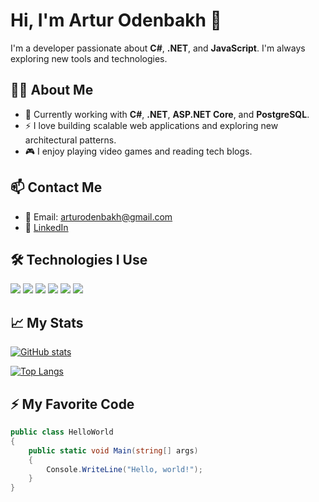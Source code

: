 # Hi, I'm Artur Odenbakh 👋

I'm a developer passionate about **C#**, **.NET**, and **JavaScript**. I'm always exploring new tools and technologies.

## 🧑‍💻 About Me

- 🔭 Currently working with **C#**, **.NET**, **ASP.NET Core**, and **PostgreSQL**.
- ⚡ I love building scalable web applications and exploring new architectural patterns.
- 🎮 I enjoy playing video games and reading tech blogs.

## 📫 Contact Me

- 📧 Email: [arturodenbakh@gmail.com](mailto:arturodenbakh@gmail.com)
- 💼 [LinkedIn](https://www.linkedin.com/in/artur-odenbakh-345179337/)

## 🛠 Technologies I Use

![](https://img.shields.io/badge/.NET-512BD4?style=flat-square&logo=.net&logoColor=white)
![](https://img.shields.io/badge/C%23-2396F3?style=flat-square&logo=c-sharp&logoColor=white)
![](https://img.shields.io/badge/JavaScript-F7DF1E?style=flat-square&logo=javascript&logoColor=black)
![](https://img.shields.io/badge/ASP.NET_Core-512BD4?style=flat-square&logo=asp.net&logoColor=white)
![](https://img.shields.io/badge/PostgreSQL-4169E1?style=flat-square&logo=postgresql&logoColor=white)
![](https://img.shields.io/badge/Docker-2496ED?style=flat-square&logo=docker&logoColor=white)

## 📈 My Stats

[![GitHub stats](https://github-readme-stats.vercel.app/api?username=gedenodn&show_icons=true&count_private=true&theme=radical)](https://github.com/gedenodn)

[![Top Langs](https://github-readme-stats.vercel.app/api/top-langs/?username=gedenodn&langs_count=8&theme=radical)](https://github.com/gedenodn)

## ⚡ My Favorite Code

```csharp
public class HelloWorld
{
    public static void Main(string[] args)
    {
        Console.WriteLine("Hello, world!");
    }
}
